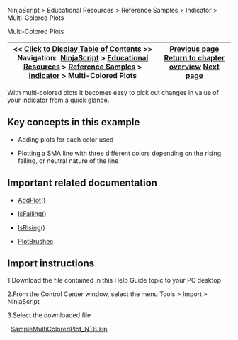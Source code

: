 ﻿
NinjaScript > Educational Resources > Reference Samples > Indicator > Multi-Colored Plots

Multi-Colored Plots

| << [Click to Display Table of Contents](multi-colored_plots.md) >> **Navigation:**     [NinjaScript](ninjascript.md) > [Educational Resources](educational_resources.md) > [Reference Samples](reference_samples.md) > [Indicator](indicator2.md) > Multi-Colored Plots | [Previous page](manipulating_string_objects.md) [Return to chapter overview](indicator2.md) [Next page](removing_and_custom_formatting.md) |
| --- | --- |
With multi-colored plots it becomes easy to pick out changes in value of your indicator from a quick glance.
## 
## Key concepts in this example
- Adding plots for each color used

- Plotting a SMA line with three different colors depending on the rising, falling, or neutral nature of the line

## 
## Important related documentation
- [AddPlot()](addplot.md)

- [IsFalling()](falling.md)

- [IsRising()](rising.md)

- [PlotBrushes](plotbrushes.md)

## 
## Import instructions
1.Download the file contained in this Help Guide topic to your PC desktop

2.From the Control Center window, select the menu Tools > Import > NinjaScript

3.Select the downloaded file

 
[SampleMultiColoredPlot_NT8.zip](https://ninjatrader.com/support/helpGuides/nt8/samples/SampleMultiColoredPlot_NT8.zip)
